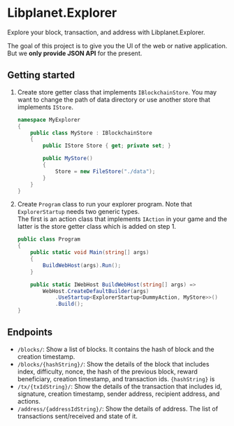 Libplanet.Explorer
==================

Explore your block, transaction, and address with Libplanet.Explorer. 

The goal of this project is to give you the UI of the web or
native application. But we **only provide JSON API** for the present.


Getting started
---------------

1.  Create store getter class that implements `IBlockchainStore`. You may want
to change the path of data directory or use another store that implements
`IStore`.

    ~~~~~~~~ csharp
    namespace MyExplorer
    {
        public class MyStore : IBlockchainStore
        {
            public IStore Store { get; private set; }

            public MyStore()
            {
                Store = new FileStore("./data");
            }
        }
    }
    ~~~~~~~~
2.  Create `Program` class to run your explorer program.
Note that `ExplorerStartup` needs two generic types.\
The first is an action class that implements `IAction` in your game and
the latter is the store getter class which is added on step 1.

    ~~~~~~~~ csharp
    public class Program
    {
        public static void Main(string[] args)
        {
            BuildWebHost(args).Run();
        }
    
        public static IWebHost BuildWebHost(string[] args) =>
            WebHost.CreateDefaultBuilder(args)
                .UseStartup<ExplorerStartup<DummyAction, MyStore>>()
                .Build();
    }
    ~~~~~~~~


Endpoints
---------

- `/blocks/`: Show a list of blocks. It contains the hash of block and
the creation timestamp.
- `/blocks/{hashString}/`: Show the details of the block that includes index,
difficulty, nonce, the hash of the previous block, reward beneficiary,
creation timestamp, and transaction ids. `{hashString}` is
- `/tx/{txIdString}/`: Show the details of the transaction that includes id,
signature, creation timestamp, sender address, recipient address, and actions.
- `/address/{addressIdString}/`: Show the details of address. The list of
transactions sent/received and state of it.

